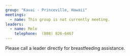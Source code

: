 ```yaml
---
group: "Kauai - Princeville, Hawaii"
meetings:
  - name: This group is not currently meeting. 
leaders:
  - name: Mele
    telephone:  (808) 826-6467
---
```

Please call a leader directly for breastfeeding assistance.